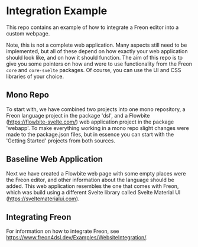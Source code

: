 # Integration Example
This repo contains an example of how to integrate a Freon editor into a custom webpage.

Note, this is not a complete web application. Many aspects still need to be implemented, but all of these depend on 
how exactly your web application should look like, and on how it should function. The aim of this repo is to 
give you some pointers on how and were to use
functionality from the Freon `core` and `core-svelte` packages. Of course, you can use the UI and CSS libraries 
of your choice.

## Mono Repo

To start with, we have combined two projects into one mono repository, a Freon language project in the package 'dsl', and a 
Flowbite (https://flowbite-svelte.com/) web application project in the package 'webapp'. To make everything working 
in a mono repo slight changes were made to the package.json files, but in essence you can start with the 'Getting Started'
projects from both sources.

## Baseline Web Application

Next we have created a Flowbite web page with some empty places were the Freon editor, and other information about the language
should be added. This web application resembles the one that comes with Freon, which was build 
using a different Svelte library called Svelte Material UI (https://sveltematerialui.com).

## Integrating Freon

For information on how to integrate Freon, see https://www.freon4dsl.dev/Examples/WebsiteIntegration/.


